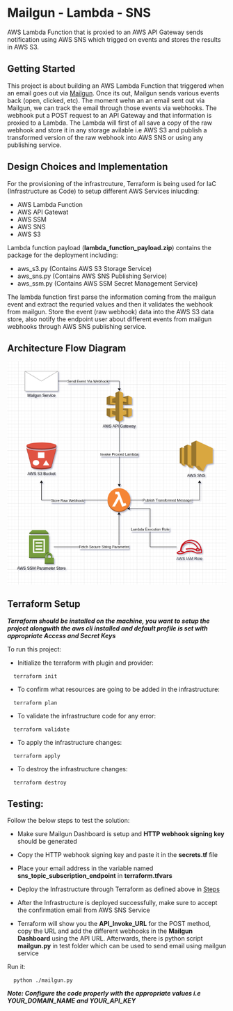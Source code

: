 # Mailgun - Lambda - SNS

AWS Lambda Function that is proxied to an AWS API Gateway sends notification using AWS SNS which trigged on events and stores the results in AWS S3.

## Getting Started

This project is about building an AWS Lambda Function that triggered when an email goes out via [Mailgun](mailgun.com). Once its out, Mailgun sends various events back (open, clicked, etc). The moment wehn an an email sent out via Mailgun, we can track the email through those events via webhooks. The webhook put a POST request to an API Gateway and that information is proxied to a Lambda. The Lambda will first of all save a copy of the raw webhook and store it in any storage avilable i.e AWS S3 and publish a transformed version of the raw webhook into AWS SNS or using any publishing service.

## Design Choices and Implementation

For the provisioning of the infrastrcuture, Terraform is being used for IaC (Infrastructure as Code) to setup different AWS Services inlucding:

* AWS Lambda Function
* AWS API Gatewat
* AWS SSM
* AWS SNS
* AWS S3

Lambda function payload (**lambda_function_payload.zip**) contains the package for the deployment including:

- aws_s3.py (Contains AWS S3 Storage Service)
- aws_sns.py (Contains AWS SNS Publishing Service)
- aws_ssm.py (Contains AWS SSM Secret Management Service)

The lambda function first parse the information coming from the mailgun event and extract the requried values and then it validates the webhook from mailgun. Store the event (raw webhook) data into the AWS S3 data store, also notify the endpoint user about different events from mailgun webhooks through AWS SNS publishing service.

## Architecture Flow Diagram

![mailgun_lambda_sns](./architecture_flow_diagram.png)

## Terraform Setup

***Terraform should be installed on the machine, you want to setup the project alongwith the aws cli installed and default profile is set with appropriate Access and Secret Keys***

To run this project:

- Initialize the terraform with plugin and provider:
```
  terraform init
```

- To confirm what resources are going to be added in the infrastructure:
```
  terraform plan
```

- To validate the infrastructure code for any error:
```
  terraform validate
```

- To apply the infrastructure changes:
```
  terraform apply
```

- To destroy the infrastructure changes:
```
  terraform destroy
```

## Testing:

Follow the below steps to test the solution:

- Make sure Mailgun Dashboard is setup and **HTTP webhook signing key** should be generated

- Copy the HTTP webhook signing key and paste it in the **secrets.tf** file

- Place your email address in the variable named **sns_topic_subscription_endpoint** in **terraform.tfvars**

- Deploy the Infrastructure through Terraform as defined above in [Steps](#terraform-setup)

- After the Infrastructure is deployed successfully, make sure to accept the confirmation email from AWS SNS Service

- Terraform will show you the **API_Invoke_URL** for the POST method, copy the URL and add the different webhooks in the **Mailgun Dashboard** using the API URL. Afterwards, there is python script **mailgun.py** in test folder which can be used to send email using mailgun service

Run it:

```
  python ./mailgun.py
```
***Note: Configure the code properly with the appropriate values i.e YOUR_DOMAIN_NAME and YOUR_API_KEY***